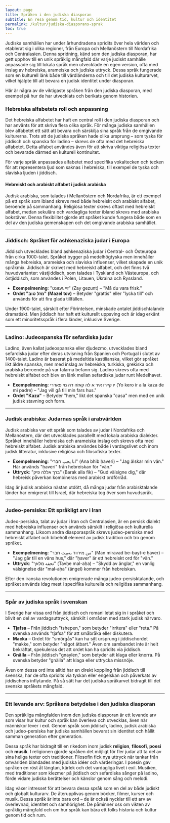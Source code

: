 ```yaml
---
layout: page
title: Språken i den judiska diasporan
subtitle: En resa genom tid, kultur och identitet
permalink: /kultur/judiska-diasporans-sprak
toc: true
---
```


Judiska samhällen har under århundradena spridits över hela världen och etablerat sig i olika regioner, från Europa och Mellanöstern till Nordafrika och Centralasien. Denna spridning, känd som den judiska diasporan, har gett upphov till en unik språklig mångfald där varje judiskt samhälle anpassade sig till lokala språk men utvecklade en egen version, ofta med inslag av hebreiska, arameiska och judiska uttryck. Dessa språk fungerade som en kulturell länk både till värdländerna och till det judiska kulturarvet, vilket hjälpte till att bevara en judisk identitet under diasporan.

Här är några av de viktigaste språken från den judiska diasporan, med exempel på hur de har utvecklats och berikats genom historien.


### Hebreiska alfabetets roll och anpassning

Det hebreiska alfabetet har haft en central roll i den judiska diasporan och har använts för att skriva flera olika språk. För många judiska samhällen blev alfabetet ett sätt att bevara och särskilja sina språk från de omgivande kulturerna. Trots att de judiska språken hade olika ursprung – som tyska för jiddisch och spanska för ladino – skrevs de ofta med det hebreiska alfabetet. Detta alfabet användes även för att skriva viktiga religiösa texter och bevarade därmed en kulturell kontinuitet.

För varje språk anpassades alfabetet med specifika vokaltecken och tecken för att representera ljud som saknas i hebreiska, till exempel de tyska och slaviska ljuden i jiddisch. 

#### Hebreiskt och arabiskt alfabet i judisk arabiska

Judisk arabiska, som talades i Mellanöstern och Nordafrika, är ett exempel på ett språk som ibland skrevs med både hebreiskt och arabiskt alfabet, beroende på sammanhang. Religiösa texter skrevs oftast med hebreiskt alfabet, medan sekulära och vardagliga texter ibland skrevs med arabiska bokstäver. Denna flexibilitet gjorde att språket kunde fungera både som en del av den judiska gemenskapen och det omgivande arabiska samhället.

---

### Jiddisch: Språket för ashkenaziska judar i Europa

Jiddisch utvecklades bland ashkenaziska judar i Central- och Östeuropa från cirka 1000-talet. Språket bygger på medelhögtyska men innehåller många hebreiska, arameiska och slaviska influenser, vilket skapade en unik språkmix. Jiddisch är skrivet med hebreiskt alfabet, och det finns två huvudvarianter: västjiddisch, som talades i Tyskland och Västeuropa, och östjiddisch, som användes i Polen, Litauen, Ukraina och Ryssland.

- **Exempelmening**: "זיי געזונט" (Zay gezunt) – "Må du vara frisk."
- **Ordet "מזל טוב" (Mazel tov)** – Betyder "grattis" eller "lycka till" och används för att fira glada tillfällen.

Under 1900-talet, särskilt efter Förintelsen, minskade antalet jiddischtalande dramatiskt. Men jiddisch har haft ett kulturellt uppsving och är idag erkänt som ett minoritetsspråk i flera länder, inklusive Sverige.

---

### Ladino: Judeospanska för sefardiska judar

Ladino, även kallat judeospanska eller djudezmo, utvecklades bland sefardiska judar efter deras utvisning från Spanien och Portugal i slutet av 1400-talet. Ladino är baserat på medeltida kastilianska, vilket gör språket likt äldre spanska, men med inslag av hebreiska, turkiska, grekiska och arabiska beroende på var talarna befann sig. Ladino skrevs ofta med hebreiskt alfabet och blev en länk mellan sefardiska judar runt Medelhavet.

- **Exempelmening**: יו קיירו איר א לה קאזה דה מי פאדרי (Yo kero ir a la kaza de mi padre) – "Jag vill gå till min fars hus."
- **Ordet "Kaza"** – Betyder "hem," likt det spanska "casa" men med en unik judisk stavning och form.

---

### Judisk arabiska: Judarnas språk i arabvärlden

Judisk arabiska var ett språk som talades av judar i Nordafrika och Mellanöstern, där det utvecklades parallellt med lokala arabiska dialekter. Språket innehåller hebreiska och arameiska inslag och skrevs ofta med hebreiskt alfabet. Judisk arabiska användes både i vardagslivet och inom judisk litteratur, inklusive religiösa och filosofiska texter.

- **Exempelmening**: "انا بحب חברי" (Ana bhib ḥaveri) – "Jag älskar min vän." Här används "ḥaveri" från hebreiskan för "vän."
- **Uttryck**: "ברך אללה פיק" (Barak alla fik) – "Gud välsigne dig," där hebreisk påverkan kombineras med arabiskt ordförråd.

Idag är judisk arabiska nästan utdött, då många judar från arabisktalande länder har emigrerat till Israel, där hebreiska tog över som huvudspråk.

---

### Judeo-persiska: Ett språkligt arv i Iran

Judeo-persiska, talat av judar i Iran och Centralasien, är en persisk dialekt med hebreiska influenser och används särskilt i religiösa och kulturella sammanhang. Liksom andra diasporaspråk skrevs judeo-persiska med hebreiskt alfabet och bibehöll element av judisk tradition och tro genom språket.

- **Exempelmening**: "من מירווד به‌بیت חבר" (Man miravad be-bayt-e ḥaver) – "Jag går till en väns hus," där "ḥaver" är ett hebreiskt ord för "vän."
- **Uttryck**: "تحفه מלאך" (Tavḥe mal-aḥa) – "Skydd av änglar," en vanlig välsignelse där "mal-aḥa" (ängel) kommer från hebreiskan.

Efter den iranska revolutionen emigrerade många judeo-persisktalande, och språket används idag mest i specifika kulturella och religiösa sammanhang.

---

### Spår av judiska språk i svenskan

I Sverige har vissa ord från jiddisch och romani letat sig in i språket och blivit en del av vardagsuttryck, särskilt i områden med stark judisk närvaro.

- **Tjafsa** – Från jiddisch "tshepen," som betyder "irritera" eller "reta." På svenska används "tjafsa" för att småbråka eller diskutera.
- **Macka** – Ordet för "smörgås" kan ha sitt ursprung i jiddischordet "makke," som betyder "något ätbart." Även om sambandet inte är helt bekräftat, spekuleras det att ordet kan ha spridits via jiddisch.
- **Gnälla** – Från jiddisch "gnaylen," som betyder att klaga eller knorra. På svenska betyder "gnälla" att klaga eller uttrycka missnöje.

Även om dessa ord inte alltid har en direkt koppling från jiddisch till svenska, har de ofta spridits via tyskan eller engelskan och påverkats av jiddischens inflytande. På så sätt har det judiska språkarvet bidragit till det svenska språkets mångfald.

---

### Ett levande arv: Språkens betydelse i den judiska diasporan

Den språkliga mångfalden inom den judiska diasporan är ett levande arv som visar hur kultur och språk kan överleva och utvecklas, även när människor lever i exil. Genom språk som jiddisch, ladino, judisk arabiska och judeo-persiska har judiska samhällen bevarat sin identitet och hållit samman generation efter generation.

Dessa språk har bidragit till en rikedom inom judisk **religion**, **filosofi**, **poesi** och **musik**. I religionen gjorde språken det möjligt för fler judar att ta del av sina heliga texter och traditioner. Filosofin fick nya uttryck när tankar från omvärlden blandades med judiska idéer och värderingar. I poesin gav språken en röst åt längtan, kärlek och det vardagliga livet i exil. Musiken, med traditioner som klezmer på jiddisch och sefardiska sånger på ladino, förde vidare judiska berättelser och känslor genom sång och melodi.

Idag växer intresset för att bevara dessa språk som en del av både judiskt och globalt kulturarv. De återupplivas genom böcker, filmer, kurser och musik. Dessa språk är inte bara ord – de är också nycklar till ett arv av överlevnad, identitet och samhörighet. De påminner oss om vikten av språklig mångfald och om hur språk kan bära ett folks historia och kultur genom tid och rum.